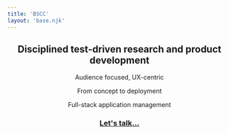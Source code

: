 ```yaml
---
title: 'BSCC'
layout: 'base.njk'
---
```


<center>

  <h2>Disciplined test-driven research and product development</h2>

  Audience focused, UX-centric

  From concept to deployment

  Full-stack application management

  <h3><a href="mailto:daniel@bscc.dev">Let's talk...</a></h3>

</center>

